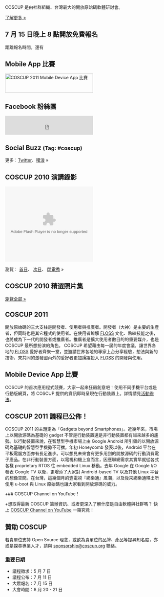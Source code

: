 <div id="sidebar2">
	<div class="intro hideInMobile">
		<p>COSCUP 是由社群組織、台灣最大的開放原始碼軟體研討會。</p>
		<p class="more"><a href="about/">了解更多 »</a></p>
	</div>
	<h2 class="hideInMobile">7 月 15 日晚上 8 點開放免費報名</h2>
	<p id="countdown" class="hideInMobile">距離報名時間，還有<span id="countdown-time"></span></p>
	<h2 class="hideInMobile">Mobile App 比賽</h2>
	<p class="banner"><a target="_blank" href="http://blog.coscup.org/2011/06/coscup-2011-mobile-device-app.html"><img src="/2011/logos/mobile-app-banner.png" style="width: 288px; height: 62px" title="COSCUP 2011 Mobile Device App 比賽" /></a></p>
	<div class="hideInMobile">
		<h2>Facebook 粉絲團</h2>
		<iframe src="https://www.facebook.com/plugins/likebox.php?href=https%3A%2F%2Fwww.facebook.com%2Fcoscup&amp;width=288&amp;colorscheme=light&amp;show_faces=false&amp;stream=false&amp;header=true&amp;height=62" scrolling="no" frameborder="0" style="border:none; overflow:hidden; width:288px; height:62px; background-color: #fff"></iframe>
	</div>
	<div id="ipv6block" class="hideInMobile">
	</div>
	<h2 class="hideInMobile">Social Buzz <small>(Tag: #coscup)</small></h2>
	<div class="socialbuzz hideInMobile"></div>
	<p class="more hideInMobile">更多：<a href="https://search.twitter.com/search?q=coscup+OR+from%3Acoscup">Twitter</a>、<a href="http://www.plurk.com/psearch#q=COSCUP">噗浪</a> »</p>
	<div class="hideInMobile">
		<h2>COSCUP 2010 演講錄影</h2>
		<object width="288" height="246" class="video">
		  <param name="movie" value="http://www.youtube.com/p/74F06EB83BBBC445?hl=zh_TW&amp;fs=1"/>
		  <param name="allowFullScreen" value="true"/>
		  <param name="allowscriptaccess" value="always"/>
		  <embed src="http://www.youtube.com/p/74F06EB83BBBC445?hl=zh_TW&amp;fs=1" type="application/x-shockwave-flash" width="288" height="246" allowscriptaccess="always" allowfullscreen="true"></embed>
		</object>
		<p class="more">瀏覽：
			<a href="http://www.youtube.com/view_play_list?p=6B44377354D83D41">首日</a>、
			<a href="http://www.youtube.com/view_play_list?p=31632A9DC6140024">次日</a>、 
			<a href="http://www.youtube.com/view_play_list?p=C56D2E96312D2A53">閃電秀</a> »
		</p>
	</div>
	<h2 class="hideInMobile">COSCUP 2010 精選照片集</h2>
	<div class="images hideInMobile"></div>
	<p class="more hideInMobile"><a href="http://www.flickr.com/groups/coscup2010-selection/pool/">瀏覽全部 »</a></p>
</div>

## COSCUP 2011

開放原始碼的三大支柱是開發者、使用者與推廣者。開發者（大神）是主要的生產者，但同時也是其它程式的使用者。在使用者瞭解 <abbr title="自由與開放原始碼軟體">FLOSS</abbr> 文化、熟練技能之後，也將成為下一代的開發者或推廣者。推廣者是擴大使用者數目的的重要媒介，也是 COSCUP 最所想扮演的角色。 COSCUP 希望藉由每一屆的年度會議，讓世界各地的 <abbr title="自由與開放原始碼軟體">FLOSS</abbr> 愛好者齊聚一堂，並邀請世界各地的專家上台分享經驗，想法與新的技術，來共同的激發國內外的愛好者更加踴躍投入 <abbr title="自由與開放原始碼軟體">FLOSS</abbr> 的開發與使用。

## Mobile Device App 比賽

COSCUP 的首次應用程式競賽，大家一起來狂飆創意吧！使用不同手機平台或是行動版網頁，將 COSCUP 提供的資訊即時呈現在行動裝置上。詳情請見[活動辦法](http://blog.coscup.org/2011/06/coscup-2011-mobile-device-app.html)。


## COSCUP 2011 議程已公佈！

COSCUP 2011 的主題定為「Gadgets beyond Smartphones」。近幾年來，市場上以開放源碼為基礎的 gadget
不管是行動裝置還是非行動裝置都有越來越多的趨勢。以行動裝置來說，在智慧型手機市場上由 Google Android
所引領的以開放源碼為基礎的智慧型手機勢不可擋。年初 Honeycomb 發表以後，Android
平台在平板電腦方面亦有長足進步。可以想見未來會有更多用到的開放源碼的行動消費電子產品。在非行動裝置方面，以電視和機上盒而言，因應聯網需求其實早就從各式各樣
proprietary RTOS 往 embedded Linux 移動。去年 Google 在 Google I/O 發表 Google TV
以後，更增添了大家對 Android-based TV 以及其他 Linux
平台的想像空間。在台灣，這幾個月的壹電視『網樂通』風潮，以及後來網樂通釋出所使用 u-boot 與 Linux 原始碼也讓大家看到開放源碼的威力。

+## COSCUP Channel on YouTube !

+想取得最新 COSCUP 籌辦資訊、或者更深入了解什麼是自由軟體與社群嗎？ 快上 [COSCUP Channel on YouTube](http://www.youtube.com/user/coscup2011) 一窺究竟！

## 贊助 COSCUP

若貴單位支持 Open Source 理念，或欲為貴單位的品牌、產品等提昇知名度，亦或是探尋專業人才，請與 <sponsorship@coscup.org> 聯絡。

### 重要日期

* 議程徵求：5 月 7 日
* 議程公布：7 月 11 日
* 大眾報名：7 月 15 日
* 大會時間：8 月 20 - 21 日
